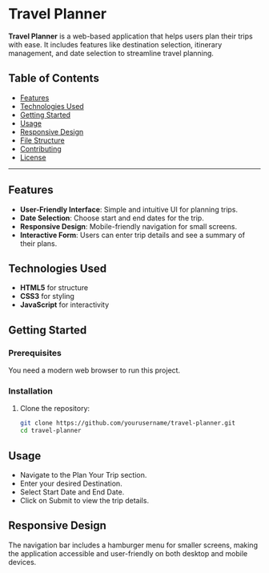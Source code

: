 # Travel Planner

**Travel Planner** is a web-based application that helps users plan their trips with ease. It includes features like destination selection, itinerary management, and date selection to streamline travel planning.

## Table of Contents
- [Features](#features)
- [Technologies Used](#technologies-used)
- [Getting Started](#getting-started)
- [Usage](#usage)
- [Responsive Design](#responsive-design)
- [File Structure](#file-structure)
- [Contributing](#contributing)
- [License](#license)

---

## Features

- **User-Friendly Interface**: Simple and intuitive UI for planning trips.
- **Date Selection**: Choose start and end dates for the trip.
- **Responsive Design**: Mobile-friendly navigation for small screens.
- **Interactive Form**: Users can enter trip details and see a summary of their plans.

## Technologies Used

- **HTML5** for structure
- **CSS3** for styling
- **JavaScript** for interactivity

## Getting Started

### Prerequisites
You need a modern web browser to run this project.

### Installation

1. Clone the repository:
   ```bash
   git clone https://github.com/yourusername/travel-planner.git
   cd travel-planner
## Usage
- Navigate to the Plan Your Trip section.
- Enter your desired Destination.
- Select Start Date and End Date.
- Click on Submit to view the trip details.

## Responsive Design
The navigation bar includes a hamburger menu for smaller screens, making the application accessible and user-friendly on both desktop and mobile devices.

